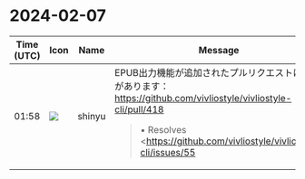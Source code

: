 # 2024-02-07

|Time (UTC)|Icon|Name|Message|
|---|---|---|---|
|01:58|![](https://avatars.slack-edge.com/2018-04-27/354445776386_e258f5ed5ba887b08668_72.jpg)|shinyu|EPUB出力機能が追加されたプルリクエストに説明があります：<br><https://github.com/vivliostyle/vivliostyle-cli/pull/418><br><blockquote>• Resolves <https://github.com/vivliostyle/vivliostyle-cli/issues/55|#55><br><br>• Supports EPUB output format<br><br><pre>vivliostyle build -c vivliostyle.config.js -o output.epub<br>vivliostyle build input.md -o output.epub</pre><br><br>• Supports `webbook` → `webpub`/`epub` conversion<br><br><pre>vivliostyle build index.html -o output -f webpub<br><br># Supports remote HTML file (linked resources will be downloaded)<br>vivliostyle build <https://vivliostyle.github.io/vivliostyle_doc/samples/gon/index.html> -o output.epub<br><br># Supports single-doucment publication<br>vivliostyle build <https://www.w3.org/TR/wpub/> -o output.epub</pre><br><br>*Supported ouptuts*<br><br>• :large_blue_circle:: Already supported<br>• :large_green_circle:: Newly supported in this PR</blockquote>|
